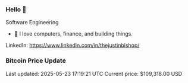 ### Hello 🤙  

Software Engineering

- 🔭 I love computers, finance, and building things.
  
LinkedIn: https://www.linkedin.com/in/thejustinbishop/  


























































































































































































































































































































































































### Bitcoin Price Update
Last updated: 2025-05-23 17:19:21 UTC
Current price: $109,318.00 USD

